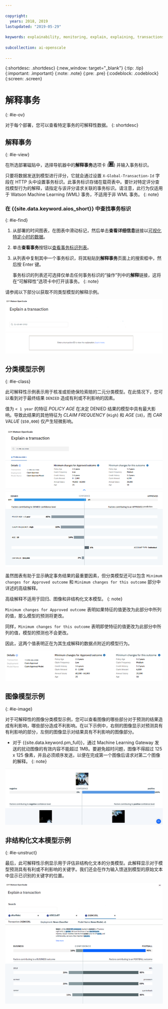 ```yaml
---

copyright:
  years: 2018, 2019
lastupdated: "2019-05-29"

keywords: explainability, monitoring, explain, explaining, transactions, transaction ID

subcollection: ai-openscale

---
```


{:shortdesc: .shortdesc}
{:new_window: target="_blank"}
{:tip: .tip}
{:important: .important}
{:note: .note}
{:pre: .pre}
{:codeblock: .codeblock}
{:screen: .screen}

# 解释事务
{: #ie-ov}

对于每个部署，您可以查看特定事务的可解释性数据。
{: shortdesc}

## 解释事务
{: #ie-view}

在所选部署磁贴中，选择导航器中的**解释事务**选项卡 (![“解释事务”选项卡](images/insight-transact-tab.png)) 并输入事务标识。

只要将数据发送到模型进行评分，它就会通过设置 `X-Global-Transaction-Id` 字段在 HTTP 头中设置事务标识。此事务标识存储在载荷表中。要针对特定评分查找模型行为的解释，请指定与该评分请求关联的事务标识。请注意，此行为仅适用于 Watson Machine Learning (WML) 事务，不适用于非 WML 事务。
{: note}

### 在 {{site.data.keyword.aios_short}} 中查找事务标识
{: #ie-find}

1.  从部署的时间图表，在图表中滑动标记，然后单击**查看详细信息**链接以[可视化特定小时的数据](/docs/services/ai-openscale?topic=ai-openscale-it-ov#it-vdet)。
1.  单击**查看事务**按钮以[查看事务标识列表](/docs/services/ai-openscale?topic=ai-openscale-it-ov#it-tra)。
1.  从列表中复制其中一个事务标识，将其粘贴到**解释事务**页面上的搜索框中，然后按 Enter 键。

    事务标识的列表还可选择仅单击任何事务标识的“操作”列中的**解释**链接，这将在“可解释性”选项卡中打开该事务。
    {: note}

  请参阅以下部分以获取不同类型模型的解释示例。

  ![可解释性事务标识](images/insight-explain-trans-id.png)

## 分类模型示例
{: #ie-class}

此可解释性示例表示用于核准或拒绝保险索赔的二元分类模型。在此情况下，您可以看到对于最终结果 `DENIED` 造成有利或不利影响的因素。

值为 `< 1 year` 的特征 *POLICY AGE* 在决定 DENIED 结果的模型中具有最大影响。导致此结果的其他特征为 *CLAIM FREQUENCY* (`High`) 和 *AGE* (`18`)，而 *CAR VALUE* (`$50,000`) 仅产生轻微影响。

![可解释性二元分类](images/insight-explain-binary.png)

虽然图表有助于显示确定事务结果的最重要因素，但分类模型还可以包含 `Minimum changes for Approved outcome` 和 `Minimum changes for this outcome` 部分中详述的高级解释。

高级解释不适用于回归、图像和非结构化文本模型。
{: note}

`Minimum changes for Approved outcome` 表明如果特征的值更改为此部分中所列的值，那么模型的预测将更改。

同样，`Minimum changes for this outcome` 表明即使特征的值更改为此部分中所列的值，模型的预测也不会更改。

因此，这两个值表明正在为其生成解释的数据点附近的模型行为。

![可解释性二元分类](images/insight-explain-binary2.png)

## 图像模型示例
{: #ie-image}

对于可解释性的图像分类模型示例，您可以查看图像的哪些部分对于预测的结果造成有利影响，哪些部分造成不利影响。在以下示例中，右侧的图像显示对预测具有有利影响的部分，左侧的图像显示对结果具有不利影响的图像部分。

- 对于 {{site.data.keyword.pm_full}}，通过 Machine Learning Gateway 发送的扰动图像的有效内容不能超过 1MB。要避免超时问题，图像不得超过 125 x 125 像素，并且必须顺序发送，以便在完成第一个图像后请求对第二个图像的解释。
{: note}

![可解释性图像分类](images/insight-explain-image.png)

## 非结构化文本模型示例
{: #ie-unstruct}

最后，此可解释性示例显示用于评估非结构化文本的分类模型。此解释显示对于模型预测具有有利或不利影响的关键字。我们还会在作为输入馈送到模型的原始文本中显示已识别的关键字的位置。

![可解释性图像分类](images/insight-explain-text.png)
